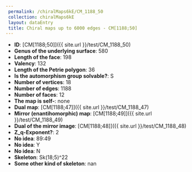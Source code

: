 ```yaml
--- 
 permalink: /chiralMaps6kE/CM_1188_50 
 collection: chiralMaps6kE
 layout: dataEntry
 title: Chiral maps up to 6000 edges - CM[1188;50]
---
```


- **ID**: [CM[1188;50]]({{ site.url }}/test/CM_1188_50)
- **Genus of the underlying surface**: 580
- **Length of the face**: 198
- **Valency**: 132
- **Length of the Petrie polygon**: 36
- **Is the automorphism group solvable?**: S
- **Number of vertices**: 18
- **Number of edges**: 1188
- **Number of faces**: 12
- **The map is self-**: none
- **Dual map**: [CM[1188;47]]({{ site.url }}/test/CM_1188_47)
- **Mirror (enantihomorphic) map**: [CM[1188;49]]({{ site.url }}/test/CM_1188_49)
- **Dual of the mirror image**: [CM[1188;48]]({{ site.url }}/test/CM_1188_48)
- **Z_q-Exponent?**: 2
- **No idea**:  89:49
- **No idea**: Y
- **No idea**: N
- **Skeleton**: Sk(18;5)^22
- **Some other kind of skeleton**: nan
